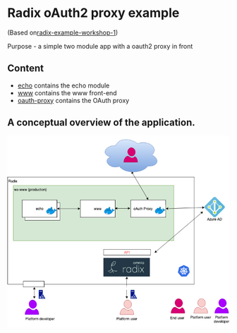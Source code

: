 # Radix oAuth2 proxy example
(Based on[radix-example-workshop-1](https://github.com/equinor/radix-example-workshop-1))

Purpose - a simple two module app with a oauth2 proxy in front

## Content

- [echo](./echo) contains the echo module
- [www](./www) contains the www front-end
- [oauth-proxy](./oauth-proxy) contains the OAuth proxy

## A conceptual overview of the application.

![Conseptual diagram](./docs/smalldiagram.png) 
